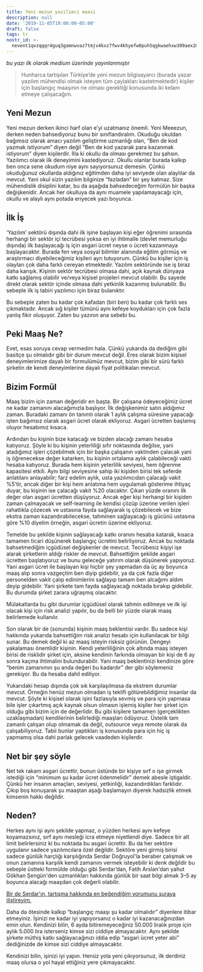 ```yaml
---
title: Yeni mezun yazilimci maasi
description: null
date: '2019-11-05T19:00:00-05:00'
draft: false
tags: tr
nostr_id: >-
  nevent1qvzqqqr4guq3gamnwvaz7tmjv4kxz7fwv4khyefw0puh5qgkwaehxw309aex2mrp0yhxummnw3ezucnpdejqqgxyvek3df6kucwp4cs7zz6j3ln7c6ajz6z99hldvdeasyu5g2525qjhknxm
---
```



*_bu yazı ilk olarak medium üzerinde yayınlanmıştır_*

>Hunharca tartışılan Türkiye’de yeni mezun bilgisayarcı (burada yazar yazılım mühendisi olmak isteyen tüm çaylakları kastetmektedir) kişiler için başlangıç maaşının ne olması gerektiği konusunda iki kelam etmeye çalışacağım.
<!--more-->
## Yeni Mezun

Yeni mezun derken ikinci harf olan e’yi uzatmanız önemli. Yeni Meeezun, derken neden bahsediyoruz bunu bir sınıflandıralım.
Okuduğu okuldan bağımsız olarak amacı yazılım geliştirme uzmanlığı olan, “Ben de kod yazmak istiyorum” diyen değil “Ben de kod yazarak para kazanmak istiyorum” diyen kişilerdir. İlla ki okullu da olması gerekmez bu şahsın. Yazılımcı olarak ilk deneyimini kastediyoruz. Okullu olanlar burada kalkıp ben onca sene okudum niye aynı sayıyorsunuz demesin. Çünkü okuduğunuz okullarda aldığınız eğitimden daha iyi seviyede olan alaylılar da mevcut. Yani okul sizin yazılım bilginize “fazladan” bir şey katmaz. Size mühendislik disiplini katar, bu da aşağıda bahsedeceğim formülün bir başka değişkenidir. Ancak her okulluya da aynı muamele yapılamayacağı için, okullu ve alaylı aynı potada eriyecek yazı boyunca.

## İlk İş

‘Yazılım’ sektörü dışında dahi ilk işine başlayan kişi eğer öğrenimi sırasında herhangi bir sektör içi tecrübesi yoksa en iyi ihtimalle (devlet memurluğu dışında) ilk başlayacağı iş için asgari ücret neyse o ücreti kazanmaya başlayacaktır. Burada fen veya sosyal bilimler alanında eğitim görmüş ve araştırmacı diyebileceğimiz kişileri ayrı tutuyorum. Çünkü bu kişiler için iş olayları çok daha farklı cereyan etmektedir.
Yazılım sektöründe ise iş biraz daha karışık. Kişinin sektör tecrübesi olmasa dahi, açık kaynak dünyaya katkı sağlamış olabilir ve/veya kişisel projeleri mevcut olabilir. Bu sayede direkt olarak sektör içinde olmasa dahi yetkinlik kazanmış bulunabilir. Bu sebeple ilk iş tabiri yazılımcı için biraz bulanıktır.

Bu sebeple zaten bu kadar çok kafadan (biri ben) bu kadar çok farklı ses çıkmaktadır. Ancak sığ kişiler tümünü aynı kefeye koydukları için çok fazla yanlış fikir oluşuyor. Zaten bu yazının ana sebebi bu.

##  Peki Maaş Ne?

Evet, esas soruya cevap vermedim hala. Çünkü yukarıda da dediğim gibi basitçe şu olmalıdır gibi bir durum mevcut değil. Eres olarak bizim kişisel deneyimlerimize dayalı bir formulümüz mevcut, bizim gibi bir sürü farklı şirketin de kendi deneyimlerine dayalı fiyat politikaları mevcut.

## Bizim Formül

Maaş bizim için zaman değeridir en başta. Bir çalışana ödeyeceğimiz ücret ne kadar zamanını alacağımızla başlıyor. İlk değişkenimiz satın aldığımız zaman. Buradaki zamanı ön tanımlı olarak 1 aylık çalışma süresine yapacağı işten bağımsız olarak asgari ücret olarak ekliyoruz. Asgari ücretten başlamış oluyor hesabımız kısaca.

Ardından bu kişinin bize katacağı ve bizden alacağı zamanı hesaba katıyoruz. Şöyle ki bu kişinin yeterliliği sıfır noktasında değilse, yani atadığımız işleri çözebilmek için bir başka çalışanın vaktinden çalacak yani iş öğrenecekse değer katarken, bu kişinin ortalama aylık çalabileceği vakti hesaba katıyoruz. Burada hem kişinin yeterlilik seviyesi, hem öğrenme kapasitesi etkili. Aynı bilgi seviyesine sahip iki kişiden birisi tek seferde anlatılanı anlayabilir; farz edelim aylık, usta yazılımcıdan çalacağı vakit %5'tir, ancak diğer bir kişi hem anlatıma hem uygulamalı gösterime ihtiyaç duyar, bu kişinin ise çalacağı vakit %20 olacaktır. Çıkan yüzde oranını ilk değer olan asgari ücretten düşüyoruz. Ancak eğer kişi herhangi bir kişiden zaman çalmayacak ve self-learning ile kendisi çözüp üzerine verilen işleri rahatlıkla çözecek ve ustasına fayda sağlayarak iş çözebilecek ve bize ekstra zaman kazandırabilecekse, tahminen sağlayacağı iş gücünü ustasına göre %10 diyelim örneğin, asgari ücretin üzerine ekliyoruz.

Temelde bu şekilde kişinin sağlayacağı katkı oranını hesaba katarak, kısaca tamamen ticari düşünerek başlangıç ücretini belirliyoruz. Ancak bu noktada bahsetmediğim içgüdüsel değişkenler de mevcut. Tecrübesiz kişiyi işe alarak şirketlerin aldığı riskler de mevcut. Bahsettiğim şekilde asgari ücretten başlatıyoruz ve bunu geleceğe yatırım olarak düşünerek yapıyoruz. Yani asgari ücret ile başlayan kişi hiçbir şey yapmadan da üç ay boyunca maaş alıp sonra vazgeçtim ben diyip gidebilir, ya da çok fazla diğer personelden vakit çalıp edinimlerini sağlayıp tamam ben alcağımı aldım deyip gidebilir. Yani şirkete tam fayda sağlayacağı noktada bırakıp gidebilir. Bu durumda şirket zarara uğraşmış olacaktır.

Mülakatlarda bu gibi durumlar içgüdüsel olarak tahmin edilmeye ve ilk işi olacak kişi için risk analizi yapılır, bu da belli bir yüzde olarak maaş belirlemede kullanılır.

Son olarak bir de (sonunda) kişinin maaş beklentisi vardır. Bu sadece kişi hakkında yukarıda bahsettiğim risk analizi hesabı için kullanılacak bir bilgi sunar. Bu demek değil ki az maaş isteyin risksiz görünün. Dengeyi yakalaması önemlidir kişinin. Kendi yeterliliğinin çok altında maaş isteyen birisi de risklidir şirket için, aksine kendinin farkında olmayan bir kişi de 6 ay sonra kaçma ihtimalini bulundurabilir. Yani maaş beklentinizi kendinize göre “benim zamanımın şu anda değeri bu kadardır” der gibi söylemeniz gerekiyor. Bu da hesaba dahil ediliyor.

Yukarıdaki hesap dışında çok sık karşılaşılmasa da ekstrem durumlar mevcut. Örneğin henüz mezun olmadan iş teklifi götürebildiğimiz insanlar da mevcut. Şöyle ki kişisel olarak işini fazlasıyla sevmiş ve para için yapmasa bile işler çıkartmış açık kaynak olsun olmasın işlemiş kişiler her şirket için olduğu gibi bizim için de değerlidir. Bu gibi kişilere tamamen (gerçeklikten uzaklaşmadan) kendilerinin belirlediği maaşları ödüyoruz. Üstelik tam zamanlı çalışan olup olmamak da değil, outsource veya remote olarak da çalışabiliyoruz. Tabii bunlar yaptıkları iş konusunda para için hiç iş yapmamış olsa dahi parlak gelecek vaadeden kişilerdir.

## Net bir şey söyle

Net tek rakam asgari ücrettir, bunun üstünde bir kişiye sırf o işe girmek istediği için “minimum şu kadar ücret ödenmelidir” demek abesle iştigaldir. Çünkü her insanın amaçları, seviyesi, yetkinliği, kazandırdıkları farklıdır. Çıkıp boş konuşarak şu maaştan aşağı başlamayın diyerek hadsizlik etmek kimsenin hakkı değildir.

## Neden?

Herkes aynı işi aynı şekilde yapmaz, o yüzden herkesi aynı kefeye koyamazsınız, sırf aynı mesleği icra etmeye niyetlendi diye. Sadece bir alt limit belirlersiniz ki bu noktada bu asgari ücrettir. Bu da her sektöre uygulanır sadece yazılımcılara özel değildir. Sektöre yeni girmiş birisi sadece günlük harçlığı karşılığında Serdar Doğruyol'la beraber çalışmak ve onun zamanına karşılık kendi zamanını vermek isteyebilir ki denk değildir bu sebeple üstteki formülde olduğu gibi Serdar’dan, Fatih Arslan'dan yahut Gökhan Şengün'den uzmanlıkları hakkında günlük bir saat bilgi almak 3–5 ay boyunca alacağı maaşdan çok değerli olabilir.

[Bir de Serdar'ın, tartışma hakkında en beğendiğim yorumunu şuraya iliştireyim.](https://twitter.com/sdogruyol/status/1085124519818342400)


Daha da ötesinde kalkıp “başlangıç maaşı şu kadar olmalıdır” diyenlere itibar etmeyiniz. İşinizi ne kadar iyi yapıyorsanız o kadar iyi kazanacağınızdan emin olun. Kendinizi bilin, 6 ayda bitiremeyeceğiniz 50.000 liralık proje için aylık 5.000 lira isterseniz kimse sizi ciddiye almayacaktır. Aynı şekilde şirkete müthiş katkı sağlayacağınızı iddia edip “asgari ücret yeter abi” dediğinizde de kimse sizi ciddiye almayacaktır.

Kendinizi bilin, işinizi iyi yapın. Henüz yola yeni çıkıyorsunuz, ilk derdiniz maaş olursa o yol hayal ettiğiniz yere çıkmayacaktır.

